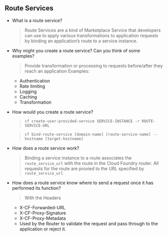 ## Route Services

- What is a route service?
  > Route Services are a kind of Marketplace Service that developers can use to apply various transformations to application requests by binding an application’s route to a service instance.
  
- Why might you create a route service? Can you think of some examples?

  > Provide transformation or processing to requests before/after they reach an application
  > Examples:
     - Authentication
     - Rate limiting
     - Logging 
     - Caching
     - Transformation 

- How would you create a route service?
  > `cf create-user-provided-service SERVICE-INSTANCE -r ROUTE-SERVICE-URL`
  
  > `cf bind-route-service [domain-name] [route-service-name] --hostname [target-hostname]`

- How does a route service work?
  > Binding a service instance to a route associates the `route_service_url` with the route in the Cloud Foundry router. All requests for the route are proxied to the URL specified by `route_service_url`
- How does a route service know where to send a request once it has performed its function?
  > With the Headers
    * X-CF-Forwarded-URL
    * X-CF-Proxy-Signature
    * X-CF-Proxy-Metadata
    - Used by the Router to validate the request and pass through to the application or reject it.
